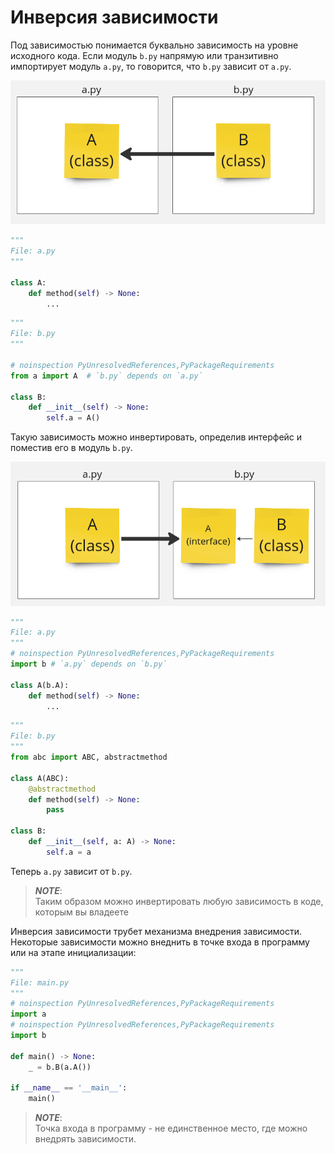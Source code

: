 # Инверсия зависимости 

Под зависимостью понимается буквально зависимость на уровне исходного кода. Если модуль `b.py` напрямую или транзитивно импортирует модуль `a.py`, то говорится, что `b.py` зависит от `a.py`.

![b.py depends on a.py](../assets/dependency-inversion/b_depends_on_a.png)

```python
"""
File: a.py
"""

class A:
    def method(self) -> None:
        ...
```

```python
"""
File: b.py
"""

# noinspection PyUnresolvedReferences,PyPackageRequirements
from a import A  # `b.py` depends on `a.py`

class B:
    def __init__(self) -> None:
        self.a = A()
```

Такую зависимость можно инвертировать, определив интерфейс и поместив его в модуль `b.py`.

![a.py depends on b.py](../assets/dependency-inversion/a_depends_on_b.png)


```python
"""
File: a.py
"""
# noinspection PyUnresolvedReferences,PyPackageRequirements
import b # `a.py` depends on `b.py`

class A(b.A):
    def method(self) -> None:
        ...
```

```python
"""
File: b.py
"""
from abc import ABC, abstractmethod

class A(ABC):
    @abstractmethod
    def method(self) -> None:
        pass

class B:
    def __init__(self, a: A) -> None:
        self.a = a
```

Теперь `a.py` зависит от `b.py`.

> ___NOTE___:\
> Таким образом можно инвертировать любую зависимость в коде, которым вы владеете

Инверсия зависимости трубет механизма внедрения зависимости. Некоторые зависимости можно внеднить в точке входа в программу или на этапе инициализации:

```python
"""
File: main.py
"""
# noinspection PyUnresolvedReferences,PyPackageRequirements
import a
# noinspection PyUnresolvedReferences,PyPackageRequirements
import b

def main() -> None:
    _ = b.B(a.A())

if __name__ == '__main__':
    main()
```

> ___NOTE___:\
> Точка входа в программу - не единственное место, где можно внедрять зависимости. 
